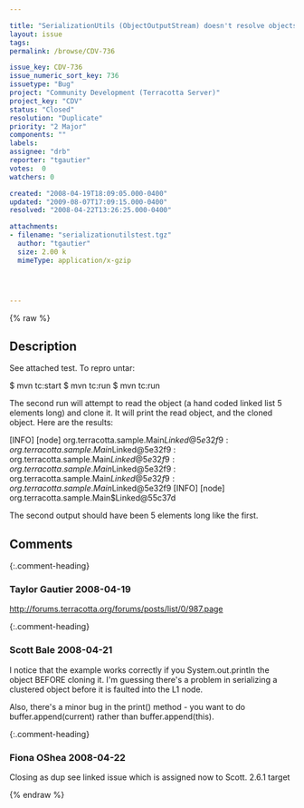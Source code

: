 ```yaml
---

title: "SerializationUtils (ObjectOutputStream) doesn't resolve objects "
layout: issue
tags: 
permalink: /browse/CDV-736

issue_key: CDV-736
issue_numeric_sort_key: 736
issuetype: "Bug"
project: "Community Development (Terracotta Server)"
project_key: "CDV"
status: "Closed"
resolution: "Duplicate"
priority: "2 Major"
components: ""
labels: 
assignee: "drb"
reporter: "tgautier"
votes:  0
watchers: 0

created: "2008-04-19T18:09:05.000-0400"
updated: "2009-08-07T17:09:15.000-0400"
resolved: "2008-04-22T13:26:25.000-0400"

attachments:
- filename: "serializationutilstest.tgz"
  author: "tgautier"
  size: 2.00 k
  mimeType: application/x-gzip




---
```


{% raw %}

## Description

<div markdown="1" class="description">

See attached test.  To repro untar:

$ mvn tc:start
$ mvn tc:run
$ mvn tc:run

The second run will attempt to read the object (a hand coded linked list 5 elements long) and clone it.  It will print the read object, and the cloned object.  Here are the results:

[INFO] [node] org.terracotta.sample.Main$Linked@5e32f9 : org.terracotta.sample.Main$Linked@5e32f9 : org.terracotta.sample.Main$Linked@5e32f9 : org.terracotta.sample.Main$Linked@5e32f9 : org.terracotta.sample.Main$Linked@5e32f9 : org.terracotta.sample.Main$Linked@5e32f9
[INFO] [node] org.terracotta.sample.Main$Linked@55c37d

The second output should have been 5 elements long like the first.



</div>

## Comments


{:.comment-heading}
### **Taylor Gautier** <span class="date">2008-04-19</span>

<div markdown="1" class="comment">

http://forums.terracotta.org/forums/posts/list/0/987.page

</div>


{:.comment-heading}
### **Scott Bale** <span class="date">2008-04-21</span>

<div markdown="1" class="comment">

I notice that the example works correctly if you System.out.println the object BEFORE cloning it.  I'm guessing there's a problem in serializing a clustered object before it is faulted into the L1 node.

Also, there's a minor bug in the print() method - you want to do buffer.append(current) rather than buffer.append(this).

</div>


{:.comment-heading}
### **Fiona OShea** <span class="date">2008-04-22</span>

<div markdown="1" class="comment">

 Closing as dup see linked issue which is assigned now to Scott. 2.6.1 target

</div>



{% endraw %}

